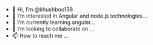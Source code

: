 - 👋 Hi, I’m @khushboo138
- 👀 I’m interested in Angular and node.js technologies...
- 🌱 I’m currently learning angular...
- 💞️ I’m looking to collaborate on ...
- 📫 How to reach me ...

<!---
khushboo138/khushboo138 is a ✨ special ✨ repository because its `README.md` (this file) appears on your GitHub profile.
You can click the Preview link to take a look at your changes.
--->
